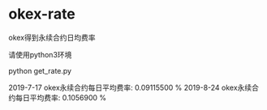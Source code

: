 # okex-rate
okex得到永续合约日均费率

请使用python3环境

python get_rate.py

2019-7-17 okex永续合约每日平均费率: 0.09115500 %
2019-8-24 okex永续合约每日平均费率: 0.1056900 %